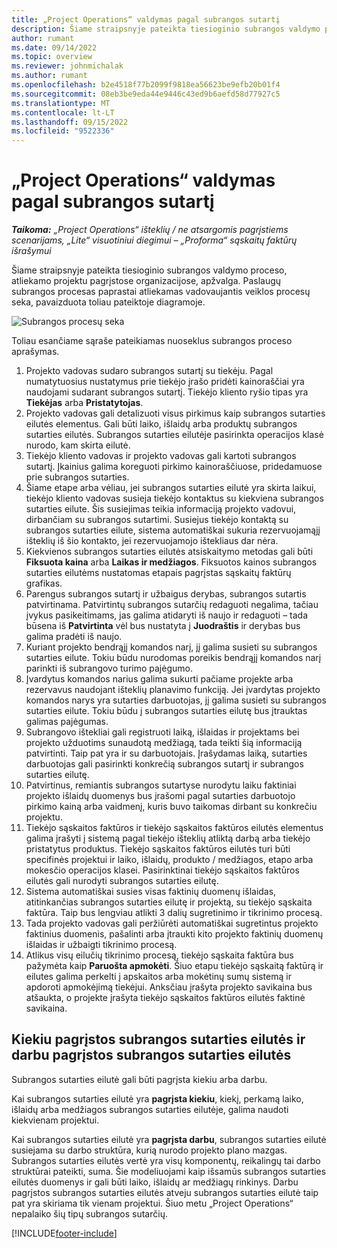 ```yaml
---
title: „Project Operations“ valdymas pagal subrangos sutartį
description: Šiame straipsnyje pateikta tiesioginio subrangos valdymo proceso, paprastai atliekamo projektu pagrįstose organizacijose, apžvalga.
author: rumant
ms.date: 09/14/2022
ms.topic: overview
ms.reviewer: johnmichalak
ms.author: rumant
ms.openlocfilehash: b2e4518f77b2099f9818ea56623be9efb20b01f4
ms.sourcegitcommit: 08eb3be9eda44e9446c43ed9b6aefd58d77927c5
ms.translationtype: MT
ms.contentlocale: lt-LT
ms.lasthandoff: 09/15/2022
ms.locfileid: "9522336"
---
```

# <a name="subcontract-management-in-project-operations"></a>„Project Operations“ valdymas pagal subrangos sutartį


_**Taikoma:** „Project Operations“ išteklių / ne atsargomis pagrįstiems scenarijams, „Lite“ visuotiniui diegimui – „Proforma“ sąskaitų faktūrų išrašymui_

Šiame straipsnyje pateikta tiesioginio subrangos valdymo proceso, atliekamo projektu pagrįstose organizacijose, apžvalga. Paslaugų subrangos procesas paprastai atliekamas vadovaujantis veiklos procesų seka, pavaizduota toliau pateiktoje diagramoje.

![Subrangos procesų seka](../media/SubcontractingProcessFlow.png)

Toliau esančiame sąraše pateikiamas nuoseklus subrangos proceso aprašymas.

1. Projekto vadovas sudaro subrangos sutartį su tiekėju. Pagal numatytuosius nustatymus prie tiekėjo įrašo pridėti kainoraščiai yra naudojami sudarant subrangos sutartį. Tiekėjo kliento ryšio tipas yra **Tiekėjas** arba **Pristatytojas**.
2. Projekto vadovas gali detalizuoti visus pirkimus kaip subrangos sutarties eilutės elementus. Gali būti laiko, išlaidų arba produktų subrangos sutarties eilutės. Subrangos sutarties eilutėje pasirinkta operacijos klasė nurodo, kam skirta eilutė.
3. Tiekėjo kliento vadovas ir projekto vadovas gali kartoti subrangos sutartį. Įkainius galima koreguoti pirkimo kainoraščiuose, pridedamuose prie subrangos sutarties.
4. Šiame etape arba vėliau, jei subrangos sutarties eilutė yra skirta laikui, tiekėjo kliento vadovas susieja tiekėjo kontaktus su kiekviena subrangos sutarties eilute. Šis susiejimas teikia informaciją projekto vadovui, dirbančiam su subrangos sutartimi. Susiejus tiekėjo kontaktą su subrangos sutarties eilute, sistema automatiškai sukuria rezervuojamąjį išteklių iš šio kontakto, jei rezervuojamojo ištekliaus dar nėra.
5. Kiekvienos subrangos sutarties eilutės atsiskaitymo metodas gali būti **Fiksuota kaina** arba **Laikas ir medžiagos**. Fiksuotos kainos subrangos sutarties eilutėms nustatomas etapais pagrįstas sąskaitų faktūrų grafikas.
6.  Parengus subrangos sutartį ir užbaigus derybas, subrangos sutartis patvirtinama. Patvirtintų subrangos sutarčių redaguoti negalima, tačiau įvykus pasikeitimams, jas galima atidaryti iš naujo ir redaguoti – tada būsena iš **Patvirtinta** vėl bus nustatyta į **Juodraštis** ir derybas bus galima pradėti iš naujo. 
7.  Kuriant projekto bendrąjį komandos narį, jį galima susieti su subrangos sutarties eilute. Tokiu būdu nurodomas poreikis bendrąjį komandos narį parinkti iš subrangovo turimo pajėgumo.
8.  Įvardytus komandos narius galima sukurti pačiame projekte arba rezervavus naudojant išteklių planavimo funkciją. Jei įvardytas projekto komandos narys yra sutarties darbuotojas, jį galima susieti su subrangos sutarties eilute. Tokiu būdu į subrangos sutarties eilutę bus įtrauktas galimas pajėgumas.
9.  Subrangovo ištekliai gali registruoti laiką, išlaidas ir projektams bei projekto užduotims sunaudotą medžiagą, tada teikti šią informaciją patvirtinti. Taip pat yra ir su darbuotojais. Įrašydamas laiką, sutarties darbuotojas gali pasirinkti konkrečią subrangos sutartį ir subrangos sutarties eilutę.
10. Patvirtinus, remiantis subrangos sutartyse nurodytu laiku faktiniai projekto išlaidų duomenys bus įrašomi pagal sutarties darbuotojo pirkimo kainą arba vaidmenį, kuris buvo taikomas dirbant su konkrečiu projektu.
11. Tiekėjo sąskaitos faktūros ir tiekėjo sąskaitos faktūros eilutės elementus galima įrašyti į sistemą pagal tiekėjo išteklių atliktą darbą arba tiekėjo pristatytus produktus. Tiekėjo sąskaitos faktūros eilutės turi būti specifinės projektui ir laiko, išlaidų, produkto / medžiagos, etapo arba mokesčio operacijos klasei. Pasirinktinai tiekėjo sąskaitos faktūros eilutės gali nurodyti subrangos sutarties eilutę.
12. Sistema automatiškai susies visas faktinių duomenų išlaidas, atitinkančias subrangos sutarties eilutę ir projektą, su tiekėjo sąskaita faktūra. Taip bus lengviau atlikti 3 dalių sugretinimo ir tikrinimo procesą.
13. Tada projekto vadovas gali peržiūrėti automatiškai sugretintus projekto faktinius duomenis, pašalinti arba įtraukti kito projekto faktinių duomenų išlaidas ir užbaigti tikrinimo procesą.
14. Atlikus visų eilučių tikrinimo procesą, tiekėjo sąskaita faktūra bus pažymėta kaip **Paruošta apmokėti**. Šiuo etapu tiekėjo sąskaitą faktūrą ir eilutes galima perkelti į apskaitos arba mokėtinų sumų sistemą ir apdoroti apmokėjimą tiekėjui. Anksčiau įrašyta projekto savikaina bus atšaukta, o projekte įrašyta tiekėjo sąskaitos faktūros eilutės faktinė savikaina.

## <a name="quantity-based-subcontract-lines-and-work-based-subcontract-lines"></a>Kiekiu pagrįstos subrangos sutarties eilutės ir darbu pagrįstos subrangos sutarties eilutės

Subrangos sutarties eilutė gali būti pagrįsta kiekiu arba darbu. 

Kai subrangos sutarties eilutė yra **pagrįsta kiekiu**, kiekį, perkamą laiko, išlaidų arba medžiagos subrangos sutarties eilutėje, galima naudoti kiekvienam projektui.

Kai subrangos sutarties eilutė yra **pagrįsta darbu**, subrangos sutarties eilutė susiejama su darbo struktūra, kurią nurodo projekto plano mazgas. Subrangos sutarties eilutės vertė yra visų komponentų, reikalingų tai darbo struktūrai pateikti, suma. Šie modeliuojami kaip išsamūs subrangos sutarties eilutės duomenys ir gali būti laiko, išlaidų ar medžiagų rinkinys. Darbu pagrįstos subrangos sutarties eilutės atveju subrangos sutarties eilutė taip pat yra skiriama tik vienam projektui. Šiuo metu „Project Operations“ nepalaiko šių tipų subrangos sutarčių.

[!INCLUDE[footer-include](../../includes/footer-banner.md)]

